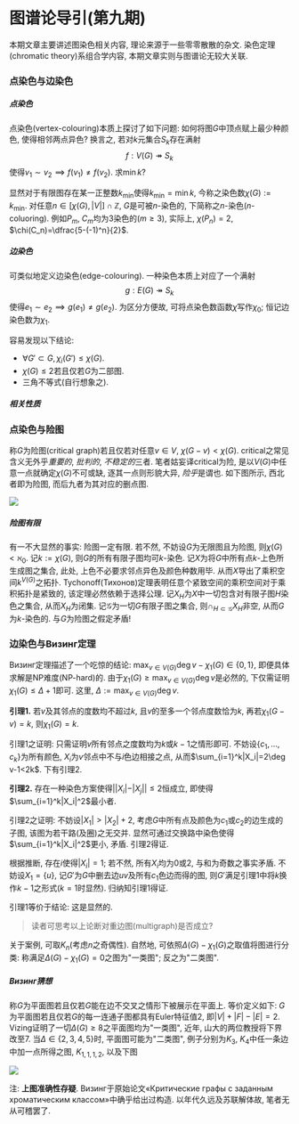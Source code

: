 # 图谱论导引(第九期)

本期文章主要讲述图染色相关内容, 理论来源于一些零零散散的杂文. 染色定理(chromatic theory)系组合学内容, 本期文章实则与图谱论无较大关联.

### 点染色与边染色

##### 点染色

点染色(vertex-colouring)本质上探讨了如下问题: 如何将图$G$中顶点赋上最少种颜色, 使得相邻两点异色? 换言之, 若对$k$元集合$S_k$存在满射
$$
f:V(G)\twoheadrightarrow S_k
$$
使得$v_1\sim v_2\implies f(v_1)\neq f(v_2)$. 求$\min k$? 

显然对于有限图存在某一正整数$k_\min$使得$k_\min =\min k$, 今称之染色数$\chi(G):= k_\min$. 对任意$n\in [\chi(G),|V|]\cap\mathbb Z$, $G$是可被$n$-染色的, 下简称之$n$-染色($n$-coluoring). 例如$P_m$, $C_m$均为$3$染色的($m\geq 3$), 实际上, $\chi(P_n)=2$, $\chi(C_n)=\dfrac{5-(-1)^n}{2}$.

##### 边染色

可类似地定义边染色(edge-colouring). 一种染色本质上对应了一个满射
$$
g:E(G)\twoheadrightarrow S_k
$$
使得$e_1\sim e_2\implies g(e_1)\neq g(e_2)$. 为区分方便故, 可将点染色数函数$\chi$写作$\chi_0$; 恒记边染色数为$\chi_1$. 

容易发现以下结论:

* $\forall G'\subset G, \chi_i(G')\leq\chi(G)$. 
* $\chi(G)\leq 2$若且仅若$G$为二部图. 
* 三角不等式(自行想象之). 

##### 相关性质

### 点染色与险图

称$G$为险图(critical graph)若且仅若对任意$v\in V$, $\chi(G-v)<\chi(G)$. critical之常见含义无外乎*重要的*, *批判的*, *不稳定的*三者. 笔者姑妄译critical为险, 是以$V(G)$中任意一点就确定$\chi(G)$不可或缺, 逐其一点则形貌大异, *险乎*是谓也. 如下图所示, 西北者即为险图, 而后九者为其对应的删点图.

![](https://files.mdnice.com/user/12571/e350ef48-b39a-4fa0-8a37-dd231845eb04.png)

##### 险图有限

有一不大显然的事实: 险图一定有限. 若不然, 不妨设$G$为无限图且为险图, 则$\chi(G)<\aleph_0$. 记$k:=\chi(G)$, 则$G$的所有有限子图均可$k$-染色. 记$X$为将$G$中所有点$k$-上色所生成图之集合, 此处, 上色不必要求邻点异色及颜色种数用毕. 从而$X$导出了乘积空间$k^{V(G)}$之拓扑. Tychonoff(Тихонов)定理表明任意个紧致空间的乘积空间对于乘积拓扑是紧致的, 该定理必然依赖于选择公理. 记$X_H$为$X$中一切包含对有限子图$H$染色之集合, 从而$X_H$为闭集. 记$\mathscr G$为一切$G$有限子图之集合, 则$\cap _{H\subset \mathscr G} X_H$非空, 从而$G$为$k$-染色的. 与$G$为险图之假定矛盾!

### 边染色与Визинг定理

Визинг定理描述了一个吃惊的结论: $\max_{v\in V(G)}\deg v-\chi_1(G)\in\{0,1\}$, 即便具体求解是NP难度(NP-hard)的. 由于$\chi_1(G)\geq \max_{v\in V(G)}\deg v$是必然的, 下仅需证明$\chi_1(G)\leq \Delta+1$即可. 这里, $\Delta:=\max_{v\in V(G)}\deg v$.

**引理1.** 若$v$及其邻点的度数均不超过$k$, 且$v$的至多一个邻点度数恰为$k$, 再若$\chi_1(G-v)=k$, 则$\chi_1(G)=k$. 

引理1之证明: 只需证明$v$所有邻点之度数均为$k$或$k-1$之情形即可. 不妨设$\{c_1,\ldots,c_k\}$为所有颜色, $X_i$为$v$邻点中不与$i$色边相接之点, 从而$\sum_{i=1}^k|X_i|=2\deg v-1<2k$. 下有引理2. 

**引理2.** 存在一种染色方案使得$||X_i|-|X_j||\leq 2$恒成立, 即使得$\sum_{i=1}^k|X_i|^2$最小者. 

引理2之证明: 不妨设$|X_1|>|X_2|+2$, 考虑$G$中所有点及颜色为$c_1$或$c_2$的边生成的子图, 该图为若干路(及圈)之无交并. 显然可通过交换路中染色使得$\sum_{i=1}^k|X_i|^2$更小, 矛盾. 引理2得证.

根据推断, 存在$i$使得$|X_i|=1$; 若不然, 所有$X_i$均为$0$或$2$, 与和为奇数之事实矛盾. 不妨设$X_1=\{u\}$, 记$G'$为$G$中删去边$uv$及所有$c_1$色边而得的图, 则$G'$满足引理1中将$k$换作$k-1$之形式($k=1$时显然). 归纳知引理1得证. 

引理1等价于结论: 这是显然的. 

> 读者可思考以上论断对重边图(multigraph)是否成立?

关于案例, 可取$K_n$(考虑$n$之奇偶性). 自然地, 可依照$\Delta(G)-\chi_1(G)$之取值将图进行分类: 称满足$\Delta(G)-\chi_1(G)=0$之图为"一类图"; 反之为"二类图". 

##### Визинг猜想

称$G$为平面图若且仅若$G$能在边不交叉之情形下被展示在平面上. 等价定义如下: $G$为平面图若且仅若$G$的每一连通子图都具有Euler特征值$2$, 即$|V|+|F|-|E|=2$. Vizing证明了一切$\Delta(G)\geq8$之平面图均为"一类图", 近年, 山大的两位教授将下界改至$7$. 当$\Delta\in\{2,3,4,5\}$时, 平面图可能为"二类图", 例子分别为$K_3$, $K_4$中任一条边中加一点所得之图, $K_{1,1,1,2}$, 以及下图

![](https://files.mdnice.com/user/12571/61676bc7-99b6-49e6-9b5b-a71c8ed20bcf.png)

注: **上图准确性存疑**. Визинг于原始论文«Критические графы с заданным хроматическим классом»中确乎给出过构造. 以年代久远及苏联解体故, 笔者无从可稽罢了.

